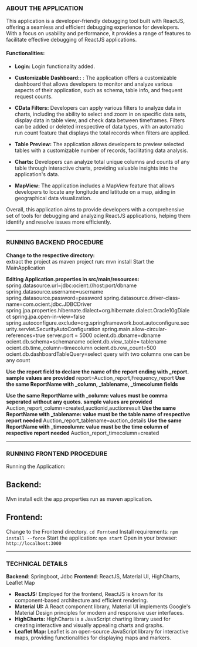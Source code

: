 ### ABOUT THE APPLICATION

This application is a developer-friendly debugging tool built with ReactJS, offering a seamless and efficient debugging experience for developers. With a focus on usability and performance, it provides a range of features to facilitate effective debugging of ReactJS applications.

#### Functionalities:

- **Login:**  Login functionality added.

- **Customizable Dashboard::** : The application offers a customizable dashboard that allows developers to monitor and analyze various aspects of their application, such as schema, table info, and frequent request counts.

- **CData Filters:** Developers can apply various filters to analyze data in charts, including the ability to select and zoom in on specific data sets, display data in table view, and check data between timeframes. Filters can be added or deleted irrespective of data types, with an automatic run count feature that displays the total records when filters are applied.

- **Table Preview:** The application allows developers to preview selected tables with a customizable number of records, facilitating data analysis.

- **Charts:** Developers can analyze total unique columns and counts of any table through interactive charts, providing valuable insights into the application's data.

- **MapView:** The application includes a MapView feature that allows developers to locate any longitude and latitude on a map, aiding in geographical data visualization.

Overall, this application aims to provide developers with a comprehensive set of tools for debugging and analyzing ReactJS applications, helping them identify and resolve issues more efficiently.

---------------------------------------------------------------------------------------------------------

### RUNNING BACKEND PROCEDURE

**Change to the respective directory:**  
extract the project as maven project
run: mvn install
Start the MainApplication

**Editing Application.properties in src/main/resources:**  
spring.datasource.url=jdbc:ocient://host:port/dbname
spring.datasource.username=username
spring.datasource.password=password
spring.datasource.driver-class-name=com.ocient.jdbc.JDBCDriver
spring.jpa.properties.hibernate.dialect=org.hibernate.dialect.Oracle10gDialect
spring.jpa.open-in-view=false
spring.autoconfigure.exclude=org.springframework.boot.autoconfigure.security.servlet.SecurityAutoConfiguration
spring.main.allow-circular-references=true
server.port = 5000
ocient.db.dbname=dbname
ocient.db.schema=schemaname
ocient.db.view_table= tablename
ocient.db.time_column=timecolumn
ocient.db.row_count=500
ocient.db.dashboardTableQuery=select query with two columns one can be any count

**Use the report field to declare the name of the report ending with _report. sample values are provided**
report=Auction_report,Frequency_report
**Use the same ReportName with _column, _tablename, _timecolumn fields**

**Use the same ReportName with _column: values must be comma seperated without any quotes. sample values are provided**
Auction_report_column=created,auctionid,auctionresult
**Use the same ReportName with _tablename: value must be the table name of respective report needed**
Auction_report_tablename=auction_details
**Use the same ReportName with _timecolumn: value must be the time column of respective report needed**
Auction_report_timecolumn=created




---------------------------------------------------------------------------------------------------------
### RUNNING FRONTEND PROCEDURE
Running the Application:

## Backend:
Mvn install
edit the app.properties
run as maven application.

## Frontend:
Change to the Frontend directory. `cd Forntend`
Install requirements: `npm install --force`
Start the application: `npm start`
Open in your browser: `http://localhost:3000`

---------------------------------------------------------------------------------------------------------
### TECHNICAL DETAILS

**Backend**: Springboot, Jdbc
**Frontend**: ReactJS, Material UI, HighCharts, Leaflet Map

- **ReactJS:** Employed for the frontend, ReactJS is known for its component-based architecture and efficient rendering.
- **Material UI:** A React component library, Material UI implements Google's Material Design principles for modern and responsive user interfaces.
- **HighCharts:** HighCharts is a JavaScript charting library used for creating interactive and visually appealing charts and graphs.
- **Leaflet Map:** Leaflet is an open-source JavaScript library for interactive maps, providing functionalities for displaying maps and markers.